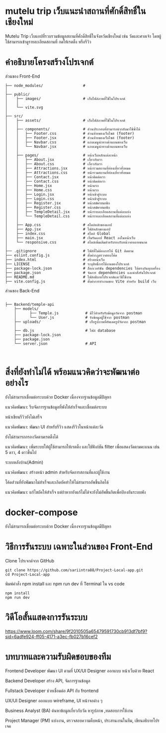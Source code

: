 
# mutelu trip เว็บแนะนำสถานที่ศักดิ์สิทธิ์ในเชียงใหม่
Mutelu Trip เว็บแอปที่รวบรวมข้อมูลสถานที่ศักดิ์สิทธิ์ในจังหวัดเชียงใหม่ เช่น วัดและศาลเจ้า โดยผู้ใช้สามารถเข้าดูรายละเอียดสถานที่ กดให้เรตติ้ง หรือรีวิว


# คำอธิบายโครงสร้างโปรเจกต์
ส่วนของ Front-End
```
├── node_modules/                  #
│
├── public/
│    ├── images/                   # เก็บไฟล์ภาพที่ใช้ในโปรเจกต์
│    │
│    └── vite.svg                  
│
├── src/
│    ├── assets/                   # เก็บไฟล์ภาพที่ใช้ในโปรเจกต์
│    │
│    ├── components/               # ส่วนประกอบที่สามารถนำกลับมาใช้ซ้ำได้
│    │   ├── Footer.css            # ส่วนท้ายของเว็บไซต์ (footer)
│    │   ├── Footer.jsx            # ส่วนท้ายของเว็บไซต์ (footer)
│    │   ├── Navbar.css            # แถบเมนูนำทางด้านบนของเว็บ
│    │   └── Navbar.jsx            # แถบเมนูนำทางด้านบนของเว็บ
│    │
│    ├── pages/                    # หน้าเว็บหลักแต่ละหน้า
│    │   ├── About.jsx             # เกี่ยวกับเรา
│    │   ├── About.css             # เกี่ยวกับเรา
│    │   ├── Attractions.jsx       # หน้ารวมสถานที่ท่องเที่ยวทั้งหมด
│    │   ├── Attractions.css       # หน้ารวมสถานที่ท่องเที่ยวทั้งหมด
│    │   ├── Contact.jsx           # หน้าติดต่อเรา
│    │   ├── Contact.css           # หน้าติดต่อเรา
│    │   ├── Home.jsx              # หน้าแรก
│    │   ├── Home.css              # หน้าแรก
│    │   ├── Login.jsx             # หน้าเข้าสู่ระบบ
│    │   ├── Login.css             # หน้าเข้าสู่ระบบ
│    │   ├── Register.jsx          # หน้าสมัครสมาชิก
│    │   ├── Register.css          # หน้าสมัครสมาชิก
│    │   ├── TempleDetail.jsx      # หน้ารายละเอียดสถานที่แต่ละแห่ง
│    │   └── TempleDetail.css      # หน้ารายละเอียดสถานที่แต่ละแห่ง
│    │
│    ├── App.css                   # สไตล์หลักของแอป
│    ├── App.jsx                   # ไฟล์หลักของแอป
│    ├── index.css                 # สไตล์ Global
│    ├── main.jsx                  # เริ่มรันแอป React ลงในหน้าเว็บ
│    └── responsive.css            # สไตล์เพิ่มเติมสำหรับรองรับหน้าจอหลายขนาด
│         
├── .gitignore                     # ไฟล์ที่ไม่ต้องการให้ Git ติดตาม
├── eslint.config.js               # ตั้งค่ากฎตรวจสอบโค้ด
├── index.html                     # สร้างหน้าเว็บ
├── LICENSE                        # ระบุสิทธิ์การใช้งานของโปรเจกต์
├── package-lock.json              # ล็อกเวอร์ชัน dependencies ให้ตรงกันทุกเครื่อง
├── package.json                   # จัดการ dependencies และคำสั่งรันโปรเจกต์
├── README.md                      # ไฟล์อธิบายโปรเจกต์และวิธีใช้งาน
├── vite.config.js                 # ตั้งค่าการทำงานของ Vite สำหรับ build เว็บ
```


ส่วนของ Back-End
```

├── Backend/temple-api
    ├── models/                     
    │      ├── Temple.js            # มีไว้สำหรับรับข้อมูลวัดจาก postman
    │      └── User.js              # รับข้อมูลผู้ใช้จาก postman
    ├── uploads/                    # เก็บรูปภาพที่อัพเดตรูปวัดจาก postman 
    │
    ├── db.js                       # ไฟล์ database 
    ├── package-lock.json           
    ├── package.json                
    └── server.json                 # API



```

# สิ่งที่ยังทำไม่ได้ พร้อมแนวคิดว่าจะพัฒนาต่ออย่างไร
ยังไม่สามารถเชื่อมต่อระบบด้วย Docker เนื่องจากฐานข้อมูลมีปัญหา

แนวคิดพัฒนา: รีบจัดการฐานข้อมูลที่พังให้สำเร็จและเชื่อมต่อระบบ


หน้าเขียนรีวิวยังไม่เสร็จ 

แนวคิดพัฒนา: พัฒนา UI สำหรับรีวิว แสดงรีวิวในหน้าแต่ละวัด


ยังไม่สามารถกรองวัดตามเรตติ้งได้ 

แนวคิดพัฒนา: เพิ่มระบบให้ผู้ใช้สามารถให้เรตติ้ง และใช้ฟังก์ชัน filter เพื่อแสดงวัดตามคะแนน เช่น 5 ดาว, 4 ดาวขึ้นไป


ระบบหลังบ้าน(Admin)

แนวคิดพัฒนา: สร้างหน้า admin สำหรับจัดการสถานที่และผู้ใช้งาน


โค้ดส่วนที่ยังพัฒนาไม่สำเร็จและเกิดบัคทำให้ไม่สามารถอัพขึ้นกิตได้

แนวคิดพัฒนา: แก้ไขบัคให้สำเร็จ แต่ถ้าหากยังแก้ไม่ได้จะยังไม่อัพขึ้นกิตเพื่อป้องกันระบบพัง




# docker-compose
ยังไม่สามารถเชื่อมต่อระบบด้วย Docker เนื่องจากฐานข้อมูลมีปัญหา




# วิธีการรันระบบ เฉพาะในส่วนของ Front-End

Clone โปรเจกต์จาก GitHub
```
git clone https://github.com/sariintra88/Project-Local-app.git
cd Project-Local-app
 ```

พิมพ์คำสั่ง npm install และ npm run dev ที่ Terminal ใน vs code
```
npm install
npm run dev
 ```

# วิดีโอสั้นแสดงการรันระบบ

https://www.loom.com/share/9f2010505a65479591730cb913df7bf9?sid=6adfe924-ff05-4171-a3ec-fb027b16cef2

# บทบาทและความรับผิดชอบของทีม
Frontend Developer	พัฒนา UI ตามที่ UX/UI Designer ออกแบบ หน้าเว็บด้วย React

Backend Developer	สร้าง API, จัดการฐานข้อมูล

Fullstack Developer	ช่วยเชื่อมต่อ API กับ frontend

UX/UI Designer	ออกแบบ wireframe, UI หน้าจอต่าง ๆ

Business Analyst (BA) ค้นหาข้อมูลเกี่ยวกับวัด หารูปภาพ ,ทดสอบการใช้งาน

Project Manager (PM) แบ่งงาน, ตรวจสอบความคืบหน้า, ประสานงานในทีม, เขียนอธิบายโปรเจค

